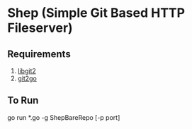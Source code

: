# Shep (Simple Git Based HTTP Fileserver)

## Requirements
1. [libgit2](https://github.com/libgit2/libgit2)
2. [git2go](https://github.com/libgit2/git2go)

## To Run
go run *.go -g ShepBareRepo [-p port]
 
